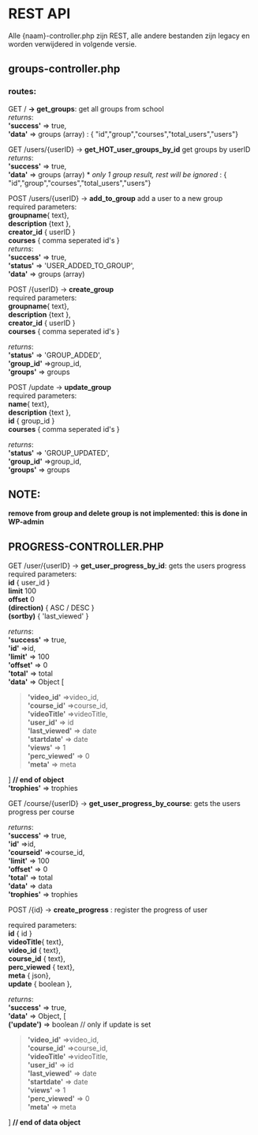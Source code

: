 # REST API  
Alle {naam}-controller.php zijn REST, alle andere bestanden zijn legacy en worden verwijdered in volgende versie.
## groups-controller.php  

### routes:
GET / **-> get_groups**: get all groups from school  
*returns*:  
**'success'** => true,  
**'data'** => groups (array) : { "id","group","courses","total_users","users"}
  
GET /users/{userID} -> **get_HOT_user_groups_by_id** get groups by userID  
*returns*:  
**'success'** => true,  
**'data'** => groups (array) \* *only 1 group result, rest will be ignored* : { "id","group","courses","total_users","users"} 

POST /users/{userID} -> **add_to_group** add a user to a new group  
required parameters:  
**groupname**{ text},  
**description** {text },  
**creator_id** { userID }  
**courses** { comma seperated id's }  
*returns*:  
**'success'** => true,  
**'status'** => 'USER_ADDED_TO_GROUP',  
**'data'** => groups (array) 

POST /{userID} -> **create_group**  
required parameters:  
**groupname**{ text},  
**description** {text },  
**creator_id** { userID }  
**courses** { comma seperated id's }  

*returns*:  
**'status'** => 'GROUP_ADDED',  
**'group_id'** =>group_id,  
**'groups'** => groups 

POST /update -> **update_group**  
required parameters:  
**name**{ text},  
**description** {text },  
**id** { group_id }  
**courses** { comma seperated id's }  

*returns*:  
**'status'** => 'GROUP_UPDATED',  
**'group_id'** =>group_id,  
**'groups'** => groups  
## NOTE: ##

**remove from group and delete group is not implemented: this is done in WP-admin**
## PROGRESS-CONTROLLER.PHP ##
GET /user/{userID} -> **get_user_progress_by_id**: gets the users  progress  
required parameters:   
**id** { user_id }  
**limit** 100  
**offset** 0  
**(direction)** { ASC / DESC }  
**(sortby)** { 'last_viewed' }  

*returns*:  
**'success'** => true,  
**'id'** =>id,  
**'limit'** => 100  
**'offset'** => 0  
**'total'** => total  
**'data'** => Object [  
  >**'video_id'** =>video_id,  
**'course_id'** =>course_id,  
**'videoTitle'** =>videoTitle,  
**'user_id'** => id  
**'last_viewed'** => date  
**'startdate'** => date  
**'views'** => 1  
**'perc_viewed'** => 0  
**'meta'** => meta  
  
] **// end of object**  
**'trophies'** => trophies  

 
 GET /course/{userID} -> **get_user_progress_by_course**: gets the users progress per course  

*returns*:  
**'success'** => true,  
**'id'** =>id,  
**'courseid'** =>course_id,  
**'limit'** => 100  
**'offset'** => 0  
**'total'** => total  
**'data'** => data  
**'trophies'** => trophies  

POST /{id} -> **create_progress** : register the progress of user  

required parameters:  
**id** { id }  
**videoTitle**{ text},  
**video_id** { text},  
**course_id** { text},  
**perc_viewed** { text},  
**meta** { json},  
**update** { boolean },  


*returns*:  
**'success'** => true,  
**'data'** => Object, [  
**('update')** => boolean // only if update is set  
>**'video_id'** =>video_id,  
**'course_id'** =>course_id,  
**'videoTitle'** =>videoTitle,  
**'user_id'** => id  
**'last_viewed'** => date  
**'startdate'** => date  
**'views'** => 1  
**'perc_viewed'** => 0  
**'meta'** => meta  

] **// end of data object**
